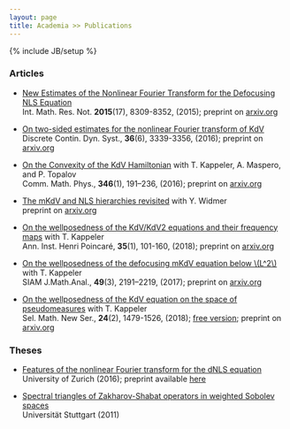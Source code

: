 ```yaml
---
layout: page
title: Academia >> Publications
---
```

{% include JB/setup %}

### Articles

- [New Estimates of the Nonlinear Fourier Transform for the Defocusing NLS Equation](https://dx.doi.org/10.1093/imrn/rnu208)<br />
  Int. Math. Res. Not. **2015**(17), 8309-8352, (2015); preprint on [arxiv.org](https://arxiv.org/abs/1403.1369)

- [On two-sided estimates for the nonlinear Fourier transform of KdV](https://dx.doi.org/10.3934/dcds.2016.36.3339)<br />
   Discrete Contin. Dyn. Syst., **36**(6), 3339-3356, (2016); preprint on [arxiv.org](https://arxiv.org/abs/1502.04550)

- [On the Convexity of the KdV Hamiltonian](https://dx.doi.org/10.1007/s00220-015-2563-x) with T. Kappeler, A. Maspero, and P. Topalov<br />
    Comm. Math. Phys., **346**(1), 191–236, (2016); preprint on [arxiv.org](https://arxiv.org/abs/1502.05857)

- [The mKdV and NLS hierarchies revisited](https://arxiv.org/abs/1601.07580) with Y. Widmer<br />
    preprint on [arxiv.org](https://arxiv.org/abs/1601.07580)

- [On the wellposedness of the KdV/KdV2 equations and their frequency maps](https://dx.doi.org/10.1016/j.anihpc.2017.03.003) with T. Kappeler<br />
  Ann. Inst. Henri Poincaré, **35**(1), 101-160, (2018); preprint on [arxiv.org](https://arxiv.org/abs/1605.06690)

- [On the wellposedness of the defocusing mKdV equation below \\(L^2\\)](https://dx.doi.org/10.1137/16M1096979) with T. Kappeler<br />
   SIAM J.Math.Anal., **49**(3), 2191–2219, (2017); preprint on [arxiv.org](https://arxiv.org/abs/1606.07052)

- [On the wellposedness of the KdV equation on the space of pseudomeasures](https://dx.doi.org/10.1007/s00029-017-0347-1) with T. Kappeler<br />
   Sel. Math. New Ser., **24**(2), 1479-1526, (2018); [free version](http://rdcu.be/tWzu); preprint on [arxiv.org](https://arxiv.org/abs/1610.00278)


### Theses

- [Features of the nonlinear Fourier transform for the dNLS equation](https://doi.org/10.5167/uzh-126931)<br />
  University of Zurich (2016); preprint available [here](/Download/fs16/diss)

- [Spectral triangles of Zakharov-Shabat operators in weighted Sobolev spaces](/Download/ws11/da-fin)<br />
  Universität Stuttgart (2011)
